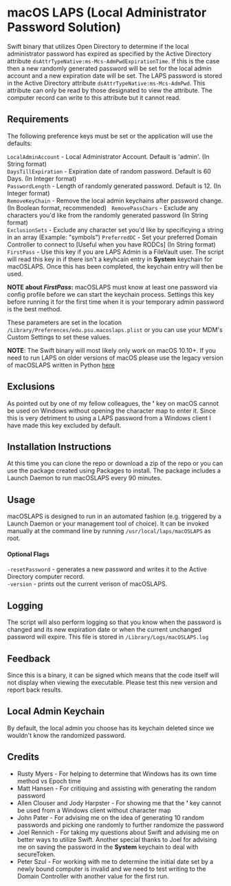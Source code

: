 macOS LAPS (Local Administrator Password Solution)
==================================================
Swift binary that utilizes Open Directory to determine if the
local administrator password has expired as specified by the Active Directory
attribute `dsAttrTypeNative:ms-Mcs-AdmPwdExpirationTime`. If this is the case
then a new randomly generated password will be set for the local admin account
and a new expiration date will be set. The LAPS password is stored in the
Active Directory attribute `dsAttrTypeNative:ms-Mcs-AdmPwd`. This attribute can
only be read by those designated to view the attribute. The computer record
can write to this attribute but it cannot read.

Requirements
------------

The following preference keys must be set or the application will use the defaults:

`LocalAdminAccount` - Local Administrator Account. Default is 'admin'. (In String format)  
`DaysTillExpiration` - Expiration date of random password. Default is 60 Days. (In Integer format)  
`PasswordLength` - Length of randomly generated password. Default is 12. (In Integer format)  
`RemoveKeyChain` - Remove the local admin keychains after password change. (In Boolean format, recommended)  
`RemovePassChars` - Exclude any characters you'd like from the randomly generated password (In String format)  
`ExclusionSets` - Exclude any character set you'd like by specificying a string in an array (Example: "symbols")
`PreferredDC` - Set your preferred Domain Controller to connect to [Useful when you have RODCs] (In String format)
`FirstPass` - Use this key if you are LAPS Admin is a FileVault user. The script will read this key in if there isn't a keyhcain entry in **System** keychain for macOSLAPS. Once this has been completed, the keychain entry will then be used.

**NOTE about *FirstPass*:** macOSLAPS must know at least one password via config profile before we can start the keychain process. Settings this key before running it for the first time when it is your temporary admin password is the best method.

These parameters are set in the location `/Library/Preferences/edu.psu.macoslaps.plist`
or you can use your MDM's Custom Settings to set these values.

**NOTE**: The Swift binary will most likely only work on macOS 10.10+. If you need to run LAPS on older versions of macOS please use the legacy version of macOSLAPS written in Python [here](https://github.com/joshua-d-miller/macOSLAPS-Legacy)

Exclusions
----------------
As pointed out by one of my fellow colleagues, the **'** key on macOS cannot be used on Windows without opening
the character map to enter it. Since this is very detriment to using a LAPS password from a Windows client I have made this key excluded by default.

Installation Instructions
-------------------------
At this time you can clone the repo or download a zip of the repo or you can use the package created using Packages to install. The package includes a Launch Daemon to run macOSLAPS every 90 minutes.

Usage
-------
macOSLAPS is designed to run in an automated fashion (e.g. triggered by a Launch Daemon or your management tool of choice). It can be invoked manually at the command line by running `/usr/local/laps/macOSLAPS` as root.

#### Optional Flags

`-resetPassword` - generates a new password and writes it to the Active Directory computer record.  
`-version` - prints out the current verison of macOSLAPS.

Logging
-------
The script will also perform logging so that you know when the password is changed
and its new expiration date or when the current unchanged password will expire. This
file is stored in `/Library/Logs/macOSLAPS.log`

Feedback
--------
Since this is a binary, it can be signed which means that the code itself will not display when viewing the executable. Please test this new version and report back results.

Local Admin Keychain
--------
By default, the local admin you choose has its keychain deleted since we wouldn't know the randomized password.

Credits
--------------
* Rusty Myers - For helping to determine that Windows has its own time method vs
Epoch time
* Matt Hansen - For critiquing and assisting with generating the random password
* Allen Clouser and Jody Harpster - For showing me that the **'** key cannot be used from a Windows client without character map
* John Pater - For advising me on the idea of generating 10 random passwords and picking one randomly to further randomize the password
* Joel Rennich - For taking my questions about Swift and advising me on better ways to utilize Swift. Another special thanks to Joel for advising me on saving the password in the **System** keychain to deal with secureToken.
* Peter Szul - For working with me to determine the initial date set by a newly bound computer is invalid and we need to test writing to the Domain Controller with another value for the first run.
